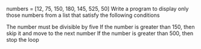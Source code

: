 numbers = [12, 75, 150, 180, 145, 525, 50]
Write a program to display only those numbers from a list that satisfy the following conditions

The number must be divisible by five
If the number is greater than 150, then skip it and move to the next number
If the number is greater than 500, then stop the loop
